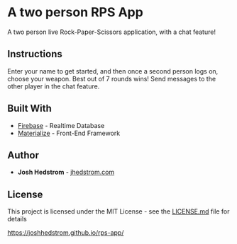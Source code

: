 # A two person RPS App

A two person live Rock-Paper-Scissors application, with a chat feature!

## Instructions

Enter your name to get started, and then once a second person logs on, choose your weapon. Best out of 7 rounds wins! Send messages to the other player in the chat feature.

## Built With

* [Firebase](https://firebase.google.com/) - Realtime Database
* [Materialize](https://materializecss.com/) - Front-End Framework

## Author

* **Josh Hedstrom** - [jhedstrom.com](https://jhedstrom.com)

## License

This project is licensed under the MIT License - see the [LICENSE.md](LICENSE.md) file for details


https://joshhedstrom.github.io/rps-app/

